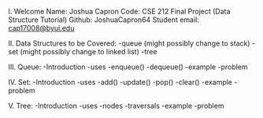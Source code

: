 I. Welcome
    Name: Joshua Capron
    Code: CSE 212 Final Project (Data Structure Tutorial)
    Github: JoshuaCapron64
    Student email: cap17008@byui.edu

II. Data Structures to be Covered:
    -queue (might possibly change to stack)
    -set (might possibly change to linked list)
    -tree

III. Queue:
    -Introduction
    -uses
    -enqueue()
    -dequeue()
    -example
    -problem

IV. Set:
    -Introduction
    -uses
    -add()
    -update()
    -pop()
    -clear()
    -example
    -problem

V. Tree:
    -Introduction
    -uses
    -nodes
    -traversals
    -example
    -problem
